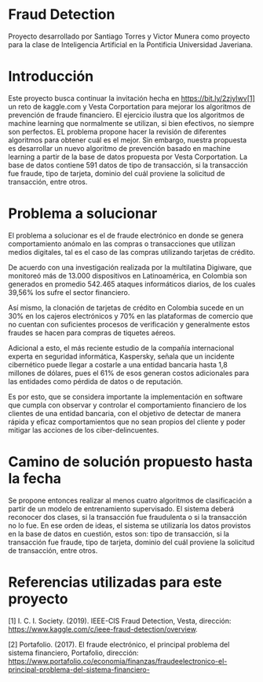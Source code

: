 # Fraud Detection
Proyecto desarrollado por Santiago Torres y Victor Munera como proyecto para la clase de Inteligencia Artificial en la Pontificia Universidad Javeriana.

# Introducción
Este proyecto busca continuar la invitación hecha en https://bit.ly/2zjyIwv[1] un reto de kaggle.com y Vesta Corportation para mejorar los algoritmos de prevención de fraude financiero. El ejercicio ilustra que los algoritmos de machine learning que normalmente se utilizan, si bien efectivos, no siempre son perfectos. EL problema propone hacer la revisión de diferentes algoritmos para obtener cuál es el mejor. Sin embargo, nuestra propuesta es desarrollar un nuevo algoritmo de prevención basado en machine learning a partir de la base de datos propuesta por Vesta Corportation. La base de datos contiene 591 datos de tipo de transacción, si la transacción fue fraude, tipo de tarjeta, dominio del cuál proviene la solicitud de transacción, entre otros.

# Problema a solucionar
El problema a solucionar es el de fraude electrónico en donde se genera comportamiento anómalo en las compras o transacciones que utilizan medios digitales, tal es el caso de las compras utilizando tarjetas de crédito.

De acuerdo con una investigación realizada por la multilatina Digiware, que monitoreó más de 13.000 dispositivos en Latinoamérica, en Colombia son generados en promedio 542.465 ataques informáticos diarios, de los cuales 39,56% los sufre el sector financiero.

Así mismo, la clonación de tarjetas de crédito en Colombia sucede en un 30% en los cajeros electrónicos y 70% en las plataformas de comercio que no cuentan con suficientes procesos de verificación y generalmente estos fraudes se hacen para compras de tiquetes aéreos.

Adicional a esto, el más reciente estudio de la compañía internacional experta en seguridad informática, Kaspersky, señala que un incidente cibernético puede llegar a costarle a una entidad bancaria hasta 1,8 millones de dólares, pues el 61% de esos generan costos adicionales para las entidades como pérdida de datos o de reputación.

Es por esto, que se considera importante la implementación en software que cumpla con observar y controlar el comportamiento financiero de los clientes de una entidad bancaria, con el objetivo de detectar de manera rápida y eficaz comportamientos que no sean propios del cliente y poder mitigar las acciones de los ciber-delincuentes.

# Camino de solución propuesto hasta la fecha
Se propone entonces realizar al menos cuatro algoritmos de clasificación a partir de un modelo de entrenamiento supervisado. El sistema deberá reconocer dos clases, si la transacción fue fraudulenta o si la transacción no lo fue. En ese orden de ideas, el sistema se utilizaría los datos provistos en la base de datos en cuestión, estos son: tipo de transacción, si la transacción fue fraude, tipo de tarjeta, dominio del cuál proviene la solicitud de transacción, entre otros.

# Referencias utilizadas para este proyecto
[1] I. C. I. Society. (2019). IEEE-CIS Fraud Detection, Vesta, dirección: https://www.kaggle.com/c/ieee-fraud-detection/overview.

[2] Portafolio. (2017). El fraude electrónico, el principal problema del sistema financiero, Portafolio,
dirección: https://www.portafolio.co/economia/finanzas/fraudeelectronico-el-principal-problema-del-sistema-financiero-
